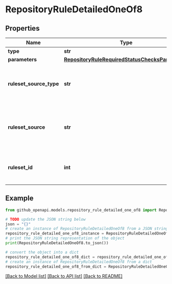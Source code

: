 # RepositoryRuleDetailedOneOf8


## Properties

Name | Type | Description | Notes
------------ | ------------- | ------------- | -------------
**type** | **str** |  | 
**parameters** | [**RepositoryRuleRequiredStatusChecksParameters**](RepositoryRuleRequiredStatusChecksParameters.md) |  | [optional] 
**ruleset_source_type** | **str** | The type of source for the ruleset that includes this rule. | [optional] 
**ruleset_source** | **str** | The name of the source of the ruleset that includes this rule. | [optional] 
**ruleset_id** | **int** | The ID of the ruleset that includes this rule. | [optional] 

## Example

```python
from github_openapi.models.repository_rule_detailed_one_of8 import RepositoryRuleDetailedOneOf8

# TODO update the JSON string below
json = "{}"
# create an instance of RepositoryRuleDetailedOneOf8 from a JSON string
repository_rule_detailed_one_of8_instance = RepositoryRuleDetailedOneOf8.from_json(json)
# print the JSON string representation of the object
print(RepositoryRuleDetailedOneOf8.to_json())

# convert the object into a dict
repository_rule_detailed_one_of8_dict = repository_rule_detailed_one_of8_instance.to_dict()
# create an instance of RepositoryRuleDetailedOneOf8 from a dict
repository_rule_detailed_one_of8_from_dict = RepositoryRuleDetailedOneOf8.from_dict(repository_rule_detailed_one_of8_dict)
```
[[Back to Model list]](../README.md#documentation-for-models) [[Back to API list]](../README.md#documentation-for-api-endpoints) [[Back to README]](../README.md)


